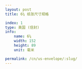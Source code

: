 ```yaml
---
layout: post
title: 6¼ 纸张尺寸规格

index: 1
type: 美国 (信封)
info:
    name: 6¼
    width: 152
    height: 89
    unit: 毫米

permalink: /cn/us-envelope/:slug/
---
```



